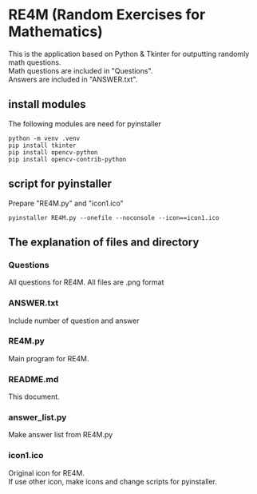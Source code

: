 # RE4M (**R**andom **E**xercises **for** **M**athematics)
This is the application based on Python & Tkinter for outputting randomly math questions.  
Math questions are included in "Questions".  
Answers are included in "ANSWER.txt".

## install modules
The following modules are need for pyinstaller

    python -m venv .venv
    pip install tkinter
    pip install opencv-python
    pip install opencv-contrib-python


## script for pyinstaller
Prepare "RE4M.py" and "icon1.ico"  


    pyinstaller RE4M.py --onefile --noconsole --icon==icon1.ico

## The explanation of files and directory

### Questions 
All questions for RE4M. All files are .png format

### ANSWER.txt  
Include number of question and answer

### RE4M.py  
Main program for RE4M.

### README.md
This document.

### answer_list.py
Make answer list from RE4M.py

### icon1.ico
Original icon for RE4M.   
If use other icon, make icons and change scripts for pyinstaller.
